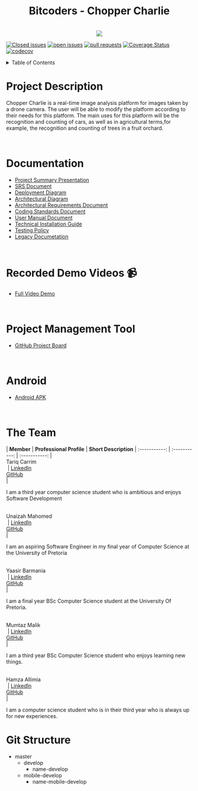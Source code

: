 <div align="center">
 <h1 align="center"> Bitcoders - Chopper Charlie</h1> <br>
<img src ="https://user-images.githubusercontent.com/93663409/167729612-59cd2227-5284-492d-a33e-6d0fced3155a.png">
</div>
<div id="top"></div>


[![Closed issues](https://img.shields.io/github/issues/COS301-SE-2022/Chopper-Charlie?color=green&style=flat-square)](https://github.com/COS301-SE-2022/Chopper-Charlie/issues?q=is%3Aissue+is%3Aclosed)
[![open issues](https://img.shields.io/github/issues-closed/COS301-SE-2022/Chopper-Charlie?color=red&style=flat-square)](https://github.com/COS301-SE-2022/Chopper-Charlie/issues)
[![pull requests](https://img.shields.io/github/issues-pr-closed/COS301-SE-2022/Chopper-Charlie?color=blue&style=flat-square)](https://github.com/COS301-SE-2022/Chopper-Charlie/pulls?q=is%3Apr+is%3Aclosed)
[![Coverage Status](https://coveralls.io/repos/github/COS301-SE-2022/Chopper-Charlie/badge.svg?branch=master)](https://coveralls.io/github/COS301-SE-2022/Chopper-Charlie?branch=master)
[![codecov](https://codecov.io/gh/COS301-SE-2022/Chopper-Charlie/branch/master/graph/badge.svg?token=VD7TWMV5I1)](https://codecov.io/gh/COS301-SE-2022/Chopper-Charlie)
<br />


 <details>
  <summary>Table of Contents</summary>
  <ol>
    <li>
     <a href="#ProjectDescription">Project Description</a><br>
     <a href="#Documentation">Documentation</a><br>
     <a href="#RecordedDemos">Recorded Demos</a><br>
     <a href="#PMT">Project Management Tool</a><br>
     <a href="#Team">Team</a><br>
     <a href="#GitStructure">Git Structure</a><br>
   </li>
  </ol>
</details>

<a  name="ProjectDescription"/><h1>Project Description </h1></a>
Chopper Charlie is a real-time image analysis platform for images taken by a drone camera. The user will be able to modify the platform according to their needs for this platform. The main uses for this platform will be the recognition and counting of cars, as well as in agricultural terms,for example, the recognition and counting of trees in a fruit orchard. 

<br />

<a  name="Documentation"/><h1> Documentation </h1></a>

<ul>
 <li><a href="https://drive.google.com/file/d/1YTdwWQOEkjkOMGyiZ4gGXwKz7iANEK4g/view?usp=sharing">Project Summary Presentation</a></li>
 <li><a href="https://drive.google.com/file/d/1Kl94AwVV4ByjWv_9wknxtdB9aH64X2nd/view?usp=sharing">SRS Document</a></li>
 <li><a href="https://drive.google.com/file/d/1kpLAONiVVf0xThbxNmZkFQ0edEl8L5fo/view?usp=sharing">Deployment Diagram </a></li>
 <li><a href="https://drive.google.com/file/d/1Nbh4ZV_pz4J2zOLdfnDYOYWljKHSsP4s/view?usp=sharing">Architectural Diagram </a></li>
 <li><a href="https://drive.google.com/file/d/1GzS3tigK4IP5xf32JUFxkJ1hJg3c6a2M/view?usp=sharing">Architectural Requirements Document</a></li>
 <li><a href="https://drive.google.com/file/d/1yLjjkPAGxydItUIjZzUVEDh8rOARVrAV/view?usp=sharing">Coding Standards Document</a></li>
 <li><a href="https://drive.google.com/file/d/1QEN3nmzuROq3O2ZLbgfc6D5MSQc18fjU/view?usp=sharing">User Manual Document</a></li>
 <li><a href="https://drive.google.com/file/d/1iGNFdbyapBQlSV1P92EO-Iu7CVUE6m2E/view?usp=sharing">Technical Installation Guide</a></li> 
 <li><a href="https://drive.google.com/file/d/1hnPBbufcfIK79bZPE-BvVvXBNw36hSaT/view?usp=sharing">Testing Policy </a></li>
 <li><a href="https://drive.google.com/drive/folders/1DYvupqCWQX05QiU5AWQ2yyT5QqfCb58L?usp=sharing">Legacy Documetation </a></li>
 
 
 
  
</ul>
<br />

<a name="RecordedDemos"/><h1>Recorded Demo Videos 📹</h1></a>
 - [Full Video Demo](https://drive.google.com/drive/folders/15mXft9jYFc4FZzs6ioRFTYbyalTzqI-0?usp=sharing)</br>

<br />

<a name="PMT"/><h1>Project Management Tool</h1></a>
- [GitHub Project Board](https://github.com/COS301-SE-2022/Chopper-Charlie/projects/1) <br>
<br/>

<a name="A"/><h1>Android</h1></a>
- [Android APK](https://drive.google.com/file/d/1_IMCw-h-b0dgq0252wH2eLLMHMKs_lqr/view?usp=sharing) <br>
<br/>


<a  name="Team"/><h1> The Team </h1></a>
| **Member** | **Professional Profile** | **Short Description**
| :-----------: | :-----------: | :-----------: |
<br/> Tariq Carrim <br/><img src= "">  | [LinkedIn](https://www.linkedin.com/in/tariq-carrim-b6a6b023a)<br/> [GitHub](https://github.com/TCarrim88) <br/>|<p/> I am a third year computer science student who is ambitious and enjoys Software Development<p>
<br/>Unaizah Mahomed <br/><img src= "">  | [LinkedIn](https://www.linkedin.com/in/unaizah-mahomed-a5684216b)<br/> [GitHub](https://github.com/unaizahhhhh) <br/>|<p/> I am an aspiring Software Engineer in my final year of Computer Science at the University of Pretoria<p>
<br/> Yaasir Barmania <br/><img src= "">  | [LinkedIn](https://www.linkedin.com/in/yaasir-barmania-859838239)<br/> [GitHub](https://github.com/Yaasir25) <br/>|<p/> I am a final year BSc Computer Science student at the University Of Pretoria. <p>
<br/> Mumtaz Malik <br/><img src= "">  | [LinkedIn](https://www.linkedin.com/in/mumtaz-malik-3554aa23a)<br/> [GitHub](https://github.com/MumtazMalik01) <br/>|<p/>I am a third year BSc Computer Science student who enjoys learning new things. <p>
<br/> Hamza Allimia <br/><img src= "">  | [LinkedIn](https://www.linkedin.com/in/hamza-allimia-18b934239/?original_referer=)<br/> [GitHub](https://github.com/hamza-torres) <br/>|<p/> I am a computer science student who is in their third year who is always up for new experiences.<p>
 

 <a  name="GitStructure"/><h1> Git Structure </h1></a>
  
  - master
    - develop
        - name-develop
    - mobile-develop
        - name-mobile-develop    
            
